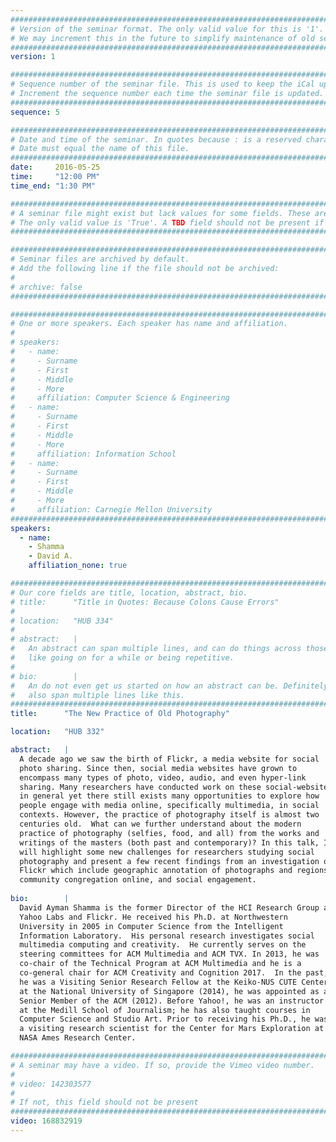 ```yaml
---
################################################################################
# Version of the seminar format. The only valid value for this is '1'. 
# We may increment this in the future to simplify maintenance of old seminars.
################################################################################
version: 1

################################################################################
# Sequence number of the seminar file. This is used to keep the iCal up to date.
# Increment the sequence number each time the seminar file is updated.
################################################################################
sequence: 5

################################################################################
# Date and time of the seminar. In quotes because : is a reserved character.
# Date must equal the name of this file.
################################################################################
date:     2016-05-25
time:     "12:00 PM"
time_end: "1:30 PM"

################################################################################
# A seminar file might exist but lack values for some fields. These are 'TBD'. 
# The only valid value is 'True'. A TBD field should not be present if 'False'.
################################################################################

################################################################################
# Seminar files are archived by default.
# Add the following line if the file should not be archived:
#
# archive: false
################################################################################

################################################################################
# One or more speakers. Each speaker has name and affiliation.
#
# speakers:
#   - name: 
#     - Surname
#     - First
#     - Middle
#     - More
#     affiliation: Computer Science & Engineering 
#   - name: 
#     - Surname
#     - First
#     - Middle
#     - More
#     affiliation: Information School 
#   - name: 
#     - Surname
#     - First
#     - Middle
#     - More
#     affiliation: Carnegie Mellon University 
################################################################################
speakers:
  - name: 
    - Shamma
    - David A.
    affiliation_none: true

################################################################################
# Our core fields are title, location, abstract, bio.
# title:      "Title in Quotes: Because Colons Cause Errors"
# 
# location:   "HUB 334"
# 
# abstract:   |
#   An abstract can span multiple lines, and can do things across those lines,
#   like going on for a while or being repetitive.
# 
# bio:        |
#   An do not even get us started on how an abstract can be. Definitely can
#   also span multiple lines like this.
################################################################################
title:      "The New Practice of Old Photography"

location:   "HUB 332"

abstract:   |
  A decade ago we saw the birth of Flickr, a media website for social 
  photo sharing. Since then, social media websites have grown to
  encompass many types of photo, video, audio, and even hyper-link
  sharing. Many researchers have conducted work on these social-websites
  in general yet there still exists many opportunities to explore how
  people engage with media online, specifically multimedia, in social
  contexts. However, the practice of photography itself is almost two
  centuries old.  What can we further understand about the modern
  practice of photography (selfies, food, and all) from the works and
  writings of the masters (both past and contemporary)? In this talk, I
  will highlight some new challenges for researchers studying social
  photography and present a few recent findings from an investigation of
  Flickr which include geographic annotation of photographs and regions,
  community congregation online, and social engagement.
  
bio:        |
  David Ayman Shamma is the former Director of the HCI Research Group at
  Yahoo Labs and Flickr. He received his Ph.D. at Northwestern
  University in 2005 in Computer Science from the Intelligent
  Information Laboratory.  His personal research investigates social
  multimedia computing and creativity.  He currently serves on the
  steering committees for ACM Multimedia and ACM TVX. In 2013, he was
  co-chair of the Technical Program at ACM Multimedia and he is a
  co-general chair for ACM Creativity and Cognition 2017.  In the past,
  he was a Visiting Senior Research Fellow at the Keiko-NUS CUTE Center
  at the National University of Singapore (2014), he was appointed as a
  Senior Member of the ACM (2012). Before Yahoo!, he was an instructor
  at the Medill School of Journalism; he has also taught courses in
  Computer Science and Studio Art. Prior to receiving his Ph.D., he was
  a visiting research scientist for the Center for Mars Exploration at
  NASA Ames Research Center.

################################################################################
# A seminar may have a video. If so, provide the Vimeo video number.
#
# video: 142303577
#
# If not, this field should not be present 
################################################################################
video: 168832919
---
```

